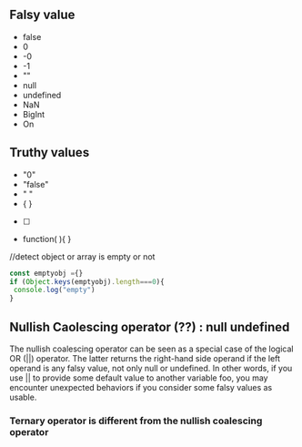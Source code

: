## Falsy value
* false
* 0
* -0
* -1
* ""
* null
* undefined
* NaN
* BigInt
* On
## Truthy values
* "0"
* "false"
* " "
* { }
* [ ]
* function( ){ }

//detect object or array is empty or not 
```javascript
const emptyobj ={}
if (Object.keys(emptyobj).length===0){
 console.log("empty")
}
```

##  Nullish Caolescing operator (??) : null undefined
The nullish coalescing operator can be seen as a special case of the logical OR (||) operator. The latter returns the right-hand side operand if the left operand is any falsy value, not only null or undefined. In other words, if you use || to provide some default value to another variable foo, you may encounter unexpected behaviors if you consider some falsy values as usable.

### Ternary operator is different from the nullish coalescing operator

  